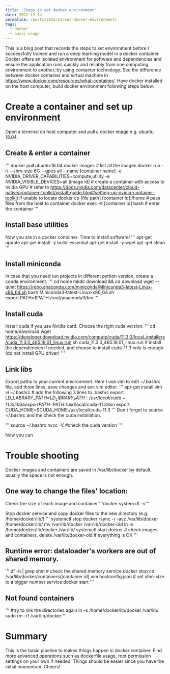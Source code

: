 ```yaml
---
title: 'Steps to set docker environment'
date: 2022-12-14
permalink: /posts/2022/12/set-docker-environment/
tags:
  - docker
  - basic usage
---
```


This is a blog post that records the steps to set environment before I successfully trained and run a deep learning model in a docker container. Docker offers an isolated environment for software and dependencies and ensure the application runs quickly and reliably from one computing environment to another, by using container technology. See the difference between docker container and virtual machine in https://www.docker.com/resources/what-container/.
Have docker installed on the host computer, build docker environment following steps below.

Create a container and set up environment
======
Open a terminal on host computer and pull a docker image e.g. ubuntu 18.04.

Create & enter a container
------
'''
docker pull ubuntu:18.04
docker images # list all the images
docker run -it --shm-size 6G --gpus all --name [container name] -e NVIDIA_DRIVER_CAPABILITIES=compute,utility -e NVIDIA_VISIBLE_DEVICES=all [image id]  # create a container with access to nvidia GPU  # refer to https://docs.nvidia.com/datacenter/cloud-native/container-toolkit/install-guide.html#setting-up-nvidia-container-toolkit if unable to locate 
docker cp [file path] [container id]:/home  # pass files from the host to container
docker exec -it [container id] bash # enter the container
'''

Install base utilities
------
Now you are in a docker container. Time to install software!
'''
apt-get update 
apt-get install -y build-essential
apt-get install -y wget
apt-get clean
'''

Install miniconda 
------
In case that you need run projects in different python version, create a conda environment.
'''
cd home 
mkdir download && cd download
wget --quiet https://repo.anaconda.com/miniconda/Miniconda3-latest-Linux-x86_64.sh
bash Miniconda3-latest-Linux-x86_64.sh  
export PATH=$PATH:/root/anaconda3/bin
'''

Install cuda
------
Install cuda if you use Nvidia card. Choose the right cuda version.
'''
cd home/download
wget https://developer.download.nvidia.com/compute/cuda/11.3.0/local_installers/cuda_11.3.0_465.19.01_linux.run
sh cuda_11.3.0_465.19.01_linux.run # install the dependencies if needed, and choose to install cuda-11.3 only is enough (do not install GPU driver)
'''

Link libs
------
Export paths to your current environment. Here I use vim to edit ~/.bashrc file, add three lines, save changes and exit vim editor.
'''
apt-get install vim 
vi ~/.bashrc # add the following 3 lines to .bashrc 
export LD_LABRARY_PATH=$LD_LIBRARY_PATH:/usr/local/cuda-11.3/lib64
export PATH=$PATH:/usr/local/cuda-11.3/bin
export CUDA_HOME=$CUDA_HOME:/usr/local/cuda-11.3
'''
Don't forget to source ~/.bashrc and the check the cuda installation.

'''
source  ~/.bashrc
nvcc -V #check the cuda version
'''

Now you can

Trouble shooting
======

Docker images and containers are saved in /var/lib/docker by default, usually the space is not enough. 

One way to change the files' location:
------

Check the size of each image and container
'''docker system df -v'''

Stop docker service and copy docker files to the new directory (e.g. /home/docker/lib/)
'''
systemctl stop docker 
rsync -r -avz /var/lib/docker /home/docker/lib/
mv /var/lib/docker /var/lib/docker-old
ln -s /home/docker/lib/docker /var/lib/
systemctl start docker  # check images and containers, delete /var/lib/docker-old if everything is OK
'''

Runtime error: dataloader's workers are out of shared memory.
------
'''
df -h | grep shm  # check the shared memory
service docker stop
cd /var/lib/docker/containers/[container id]
vim hostconfig.json # set shm-size to a bigger number
service docker start
'''

Not found containers
------
'''
#try to link the directories again
ln -s /home/docker/lib/docker /var/lib/
sudo rm -rf /var/lib/docker
'''

Summary
======
This is the basic pipeline to makes things happen in docker container. Find more advanced operations such as dockerfile usage, root permission settings on your own if needed. Things should be easier since you have the initial momentum. Cheers!
